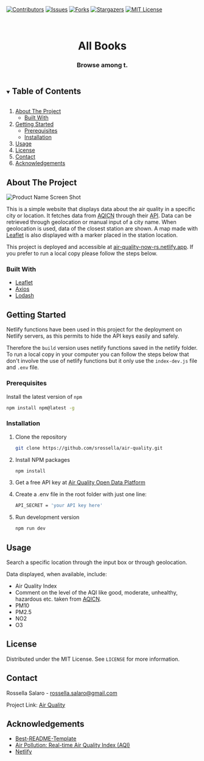 [![Contributors][contributors-shield]][contributors-url]
[![Issues][issues-shield]][issues-url]
[![Forks][forks-shield]][forks-url]
[![Stargazers][stars-shield]][stars-url]
[![MIT License][license-shield]][license-url]

<br />
<p align="center">

  <h1 align="center">All Books</h1>

  <h3 align="center">
    Browse among t.
  </h3>
</p>



<details open="open">
  <summary><h2 style="display: inline-block">Table of Contents</h2></summary>
  <ol>
    <li>
      <a href="#about-the-project">About The Project</a>
      <ul>
        <li><a href="#built-with">Built With</a></li>
      </ul>
    </li>
    <li>
      <a href="#getting-started">Getting Started</a>
      <ul>
        <li><a href="#prerequisites">Prerequisites</a></li>
        <li><a href="#installation">Installation</a></li>
      </ul>
    </li>
    <li><a href="#usage">Usage</a></li>
    <li><a href="#license">License</a></li>
    <li><a href="#contact">Contact</a></li>
    <li><a href="#acknowledgements">Acknowledgements</a></li>
  </ol>
</details>


## About The Project

![Product Name Screen Shot](build/img/Screenshot.PNG)

This is a simple website that displays data about the air quality in a specific city or location. It fetches data from [AQICN](aqicn.org) through their [API](https://aqicn.org/api/).
Data can be retrieved through geolocation or manual input of a city name. When geolocation is used, data of the closest station are shown. 
A map made with [Leaflet](https://leafletjs.com/) is also displayed with a marker placed in the station location. 

This project is deployed and accessible at [air-quality-now-rs.netlify.app](https://air-quality-now-rs.netlify.app/). 
If you prefer to run a local copy please follow the steps below.

### Built With

* [Leaflet](https://leafletjs.com/)
* [Axios](https://github.com/axios/axios)
* [Lodash](https://lodash.com/)


## Getting Started

Netlify functions have been used in this project for the deployment on Netlify servers, as this permits to hide the API keys easily and safely. 

Therefore the `build` version uses netlify functions saved in the netlify folder. To run a local copy in your computer you can follow the steps below that don't involve the use of netlify functions but it only use the `index-dev.js` file and `.env` file.


### Prerequisites
Install the latest version of `npm`

  ```sh
  npm install npm@latest -g
  ```

### Installation

1. Clone the repository

   ```sh
   git clone https://github.com/srossella/air-quality.git
   ```

2. Install NPM packages

   ```sh
   npm install
   ```

3. Get a free API key at [Air Quality Open Data Platform](https://aqicn.org/data-platform/token/#/)

4. Create a .env file in the root folder with just one line:

   ```sh
   API_SECRET = 'your API key here'
   ```
5. Run development version 

   ```sh
   npm run dev
   ```


## Usage

Search a specific location through the input box or through geolocation. 

Data displayed, when available, include:

* Air Quality Index 
* Comment on the level of the AQI like good, moderate, unhealthy, hazardous etc. taken from [AQICN](aqicn.org). 
* PM10
* PM2.5
* NO2
* O3


## License

Distributed under the MIT License. See `LICENSE` for more information.

## Contact

Rossella Salaro - rossella.salaro@gmail.com

Project Link: [Air Quality](https://github.com/srossella/air-quality)

## Acknowledgements

* [Best-README-Template](https://github.com/othneildrew/Best-README-Template)
* [Air Pollution: Real-time Air Quality Index (AQI)](https://aqicn.org/)
* [Netlify](https://netlify.com)

[contributors-shield]: https://img.shields.io/github/contributors/srossella/air-quality?style=for-the-badge
[contributors-url]: https://github.com/srossella/air-quality/graphs/contributors
[forks-shield]: https://img.shields.io/github/forks/srossella/air-quality?style=for-the-badge
[forks-url]: https://github.com/srossella/air-quality/network/members
[stars-shield]: https://img.shields.io/github/stars/srossella/air-quality?style=for-the-badge
[stars-url]: https://github.com/srossella/air-quality/stargazers
[issues-shield]: https://img.shields.io/github/issues/srossella/air-quality?style=for-the-badge
[issues-url]: https://github.com/srossella/air-quality/issues
[license-shield]: https://img.shields.io/github/license/srossella/air-quality?style=for-the-badge
[license-url]: https://github.com/srossella/air-quality/blob/main/LICENSE.txt




